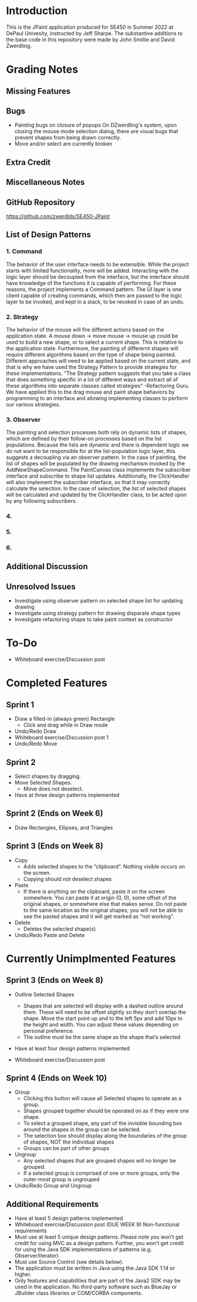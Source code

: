 # Introduction
This is the JPaint application produced for SE450 in Summer 2022 at DePaul Univesity, instructed by Jeff Sharpe.  The substantive additions to the base code in this repository were made by John Smillie and David Zwerdling.

# Grading Notes
## Missing Features

## Bugs
- Painting bugs on closure of popups
    On DZwerdling's system, upon closing the mouse mode selection dialog, there are visual bugs that prevent shapes from being drawn correctly.
- Move and/or select are currently broken

## Extra Credit

## Miscellaneous Notes

## GitHub Repository
https://github.com/zwerdlds/SE450-JPaint

## List of Design Patterns
### 1. Command
The behavior of the user interface needs to be extensible.  While the project starts with limited functionality, more will be added.  Interacting with the logic layer should be decoupled from the interface, but the interface should have knowledge of the functions it is capable of performing.  For these reasons, the project implements a Command pattern.  The UI layer is one client capable of creating commands, which then are passed to the logic layer to be invoked, and kept in a stack, to be revoked in case of an undo.

### 2. Strategy
The behavior of the mouse will fire different actions based on the application state. A mouse down -> move mouse -> mouse up could be used to build a new shape, or to select a current shape. This is relative to the application state. Furthermore, the painting of differernt shapes will require different algorithms based on the type of shape being painted. Different approaches will need to be applied based on the current state, and that is why we have used the Strategy Pattern to provide strategies for these implementations. "The Strategy pattern suggests that you take a class that does something specific in a lot of different ways and extract all of these algorithms into separate classes called strategies" -Refactoring Guru. We have applied this to the drag mouse and paint shape behaviors by programming to an interface and allowing implementing classes to perform our various strategies. 

### 3. Observer
The painting and selection processes both rely on dynamic lists of shapes, which are defined by their follow-on processes based on the list populations.  Because the lists are dynamic and there is dependent logic we do not want to be responsible for at the list-population logic layer, this suggests a decoupling via an observer pattern.  In the case of painting, the list of shapes will be populated by the drawing mechanism invoked by the AddNewShapeCommand.  The PaintCanvas class implements the subscriber interface and subscribe to shape list updates.  Additionally, the ClickHandler will also implement the subscriber interface, so that it may correctly calculate the selection.  In the case of selection, the list of selected shapes will be calculated and updated by the ClickHandler class, to be acted upon by any following subscribers.

### 4.
### 5. 
### 6. 

## Additional Discussion


## Unresolved Issues
- Investigate using observer pattern on selected shape list for updating drawing
- Investigate using strategy pattern for drawing disparate shape types
- Investigate refactoring shape to take paint context as constructor

# To-Do
- Whiteboard exercise/Discussion post

# Completed Features

## Sprint 1
- Draw a filled-in (always green) Rectangle
  - Click and drag while in Draw mode
- Undo/Redo Draw
- Whiteboard exercise/Discussion post 1
- Undo/Redo Move

## Sprint 2
- Select shapes by dragging.
- Move Selected Shapes.
  - Move does not deselect.
- Have at three design patterns implemented


## Sprint 2 (Ends on Week 6)
- Draw Rectangles, Ellipses, and Triangles

## Sprint 3 (Ends on Week 8)
- Copy
  - Adds selected shapes to the “clipboard”. Nothing visible occurs on
the screen.
  - Copying should not deselect shapes
- Paste
  - If there is anything on the clipboard, paste it on the screen
somewhere. You can paste it at origin (0, 0), some offset of the
original shapes, or somewhere else that makes sense. Do not
paste to the same location as the original shapes; you will not be
able to see the pasted shapes and it will get marked as “not
working”.
- Delete
  - Deletes the selected shape(s)
- Undo/Redo Paste and Delete


# Currently Unimplmented Features


## Sprint 3 (Ends on Week 8)


- Outline Selected Shapes
  - Shapes that are selected will display with a dashed outline around
them. These will need to be offset slightly so they don’t overlap
the shape. Move the start point up and to the left 5px and add
10px to the height and width. You can adjust these values
depending on personal preference.
  - The outline must be the same shape as the shape that’s selected

- Have at least four design patterns implemented
- Whiteboard exercise/Discussion post

## Sprint 4 (Ends on Week 10)
- Group
  - Clicking this button will cause all Selected shapes to operate as a
group.
  - Shapes grouped together should be operated on as if they were
one shape.
  - To select a grouped shape, any part of the invisible bounding box
around the shapes in the group can be selected.
  - The selection box should display along the boundaries of the
group of shapes, NOT the individual shapes
  - Groups can be part of other groups
- Ungroup
  - Any selected shapes that are grouped shapes will no longer be
grouped.
  - If a selected group is comprised of one or more groups, only the
outer-most group is ungrouped
- Undo/Redo Group and Ungroup

## Additional Requirements
- Have at least 5 design patterns implemented
- Whiteboard exercise/Discussion post (DUE WEEK 9)
Non-functional requirements
- Must use at least 5 unique design patterns. Please note you won’t get
credit for using MVC as a design pattern. Further, you won’t get credit
for using the Java SDK implementations of patterns (e.g.
Observer/Iterator).
- Must use Source Control (see details below).
- The application must be written in Java using the Java SDK 1.14 or
higher.
- Only features and capabilities that are part of the Java2 SDK may be
used in the application. No third-party software such as BlueJay or
JBuilder class libraries or COM/CORBA components.